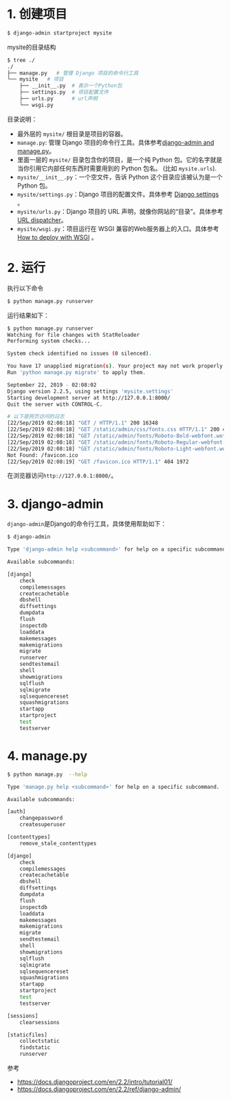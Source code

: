 # 1. 创建项目

```bash
$ django-admin startproject mysite
```

mysite的目录结构

```bash
$ tree ./
./
├── manage.py   # 管理 Django 项目的命令行工具
└── mysite   # 项目
    ├── __init__.py  # 表示一个Python包
    ├── settings.py  # 项目配置文件
    ├── urls.py      # url声明
    └── wsgi.py
```

目录说明：

- 最外层的 `mysite/` 根目录是项目的容器。
- `manage.py`: 管理 Django 项目的命令行工具。具体参考[django-admin and manage.py](https://docs.djangoproject.com/en/2.2/ref/django-admin/)。
- 里面一层的 `mysite/` 目录包含你的项目，是一个纯 Python 包。它的名字就是当你引用它内部任何东西时需要用到的 Python 包名。 (比如 `mysite.urls`).
- `mysite/__init__.py`：一个空文件，告诉 Python 这个目录应该被认为是一个 Python 包。
- `mysite/settings.py`：Django 项目的配置文件。具体参考 [Django settings](https://docs.djangoproject.com/en/2.2/topics/settings/) 。
- `mysite/urls.py`：Django 项目的 URL 声明，就像你网站的“目录”。具体参考 [URL dispatcher](https://docs.djangoproject.com/en/2.2/topics/http/urls/)。
- `mysite/wsgi.py`：项目运行在 WSGI 兼容的Web服务器上的入口。具体参考  [How to deploy with WSGI](https://docs.djangoproject.com/en/2.2/howto/deployment/wsgi/) 。

# 2. 运行

执行以下命令

```bash
$ python manage.py runserver
```

运行结果如下：

```bash
$ python manage.py runserver
Watching for file changes with StatReloader
Performing system checks...

System check identified no issues (0 silenced).

You have 17 unapplied migration(s). Your project may not work properly until you apply the migrations for app(s): admin, auth, contenttypes, sessions.
Run 'python manage.py migrate' to apply them.

September 22, 2019 - 02:08:02
Django version 2.2.5, using settings 'mysite.settings'
Starting development server at http://127.0.0.1:8000/
Quit the server with CONTROL-C.

# 以下是网页访问的日志
[22/Sep/2019 02:08:18] "GET / HTTP/1.1" 200 16348
[22/Sep/2019 02:08:18] "GET /static/admin/css/fonts.css HTTP/1.1" 200 423
[22/Sep/2019 02:08:18] "GET /static/admin/fonts/Roboto-Bold-webfont.woff HTTP/1.1" 200 86184
[22/Sep/2019 02:08:18] "GET /static/admin/fonts/Roboto-Regular-webfont.woff HTTP/1.1" 200 85876
[22/Sep/2019 02:08:18] "GET /static/admin/fonts/Roboto-Light-webfont.woff HTTP/1.1" 200 85692
Not Found: /favicon.ico
[22/Sep/2019 02:08:19] "GET /favicon.ico HTTP/1.1" 404 1972
```

在浏览器访问`http://127.0.0.1:8000/`。

# 3. django-admin

`django-admin`是Django的命令行工具，具体使用帮助如下：

```bash
$ django-admin

Type 'django-admin help <subcommand>' for help on a specific subcommand.

Available subcommands:

[django]
    check
    compilemessages
    createcachetable
    dbshell
    diffsettings
    dumpdata
    flush
    inspectdb
    loaddata
    makemessages
    makemigrations
    migrate
    runserver
    sendtestemail
    shell
    showmigrations
    sqlflush
    sqlmigrate
    sqlsequencereset
    squashmigrations
    startapp
    startproject
    test
    testserver
```

# 4. manage.py

```bash
$ python manage.py  --help

Type 'manage.py help <subcommand>' for help on a specific subcommand.

Available subcommands:

[auth]
    changepassword
    createsuperuser

[contenttypes]
    remove_stale_contenttypes

[django]
    check
    compilemessages
    createcachetable
    dbshell
    diffsettings
    dumpdata
    flush
    inspectdb
    loaddata
    makemessages
    makemigrations
    migrate
    sendtestemail
    shell
    showmigrations
    sqlflush
    sqlmigrate
    sqlsequencereset
    squashmigrations
    startapp
    startproject
    test
    testserver

[sessions]
    clearsessions

[staticfiles]
    collectstatic
    findstatic
    runserver
```







参考

- https://docs.djangoproject.com/en/2.2/intro/tutorial01/
- https://docs.djangoproject.com/en/2.2/ref/django-admin/